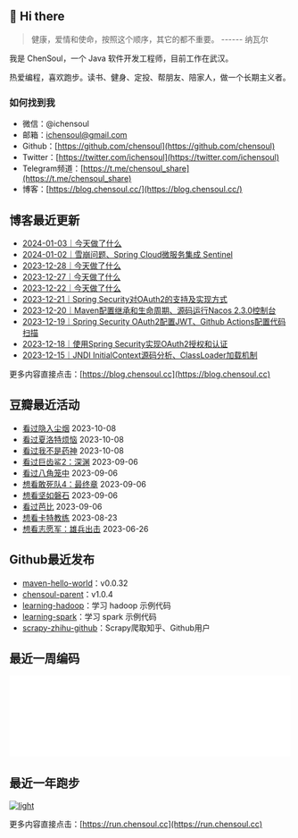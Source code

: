 ## 👋 Hi there

> 健康，爱情和使命，按照这个顺序，其它的都不重要。 ------ 纳瓦尔

我是 ChenSoul，一个 Java 软件开发工程师，目前工作在武汉。

热爱编程，喜欢跑步。读书、健身、定投、帮朋友、陪家人，做一个长期主义者。

### 如何找到我

- 微信：@ichensoul
- 邮箱：[ichensoul@gmail.com](mailto:ichensoul@gmail.com)
- Github：[https://github.com/chensoul](https://github.com/chensoul)
- Twitter：[https://twitter.com/ichensoul](https://twitter.com/ichensoul)
- Telegram频道：[https://t.me/chensoul_share](https://t.me/chensoul_share)
- 博客：[https://blog.chensoul.cc/](https://blog.chensoul.cc/)

## 博客最近更新

<!-- blog starts -->
- [2024-01-03｜今天做了什么](https://blog.chensoul.cc/posts/2024/01/03/til/)
- [2024-01-02｜雪崩问题、Spring Cloud微服务集成 Sentinel](https://blog.chensoul.cc/posts/2024/01/02/til/)
- [2023-12-28｜今天做了什么](https://blog.chensoul.cc/posts/2023/12/28/til/)
- [2023-12-27｜今天做了什么](https://blog.chensoul.cc/posts/2023/12/27/til/)
- [2023-12-22｜今天做了什么](https://blog.chensoul.cc/posts/2023/12/22/til/)
- [2023-12-21｜Spring Security对OAuth2的支持及实现方式](https://blog.chensoul.cc/posts/2023/12/21/til/)
- [2023-12-20｜Maven配置继承和生命周期、源码运行Nacos 2.3.0控制台](https://blog.chensoul.cc/posts/2023/12/20/til/)
- [2023-12-19｜Spring Security OAuth2配置JWT、Github Actions配置代码扫描](https://blog.chensoul.cc/posts/2023/12/19/til/)
- [2023-12-18｜使用Spring Security实现OAuth2授权和认证](https://blog.chensoul.cc/posts/2023/12/18/til/)
- [2023-12-15｜JNDI InitialContext源码分析、ClassLoader加载机制](https://blog.chensoul.cc/posts/2023/12/15/til/)
<!-- blog ends -->

更多内容直接点击：[https://blog.chensoul.cc](https://blog.chensoul.cc)

## 豆瓣最近活动

<!-- douban starts -->
- [看过隐入尘烟](http://movie.douban.com/subject/35131346/) 2023-10-08
- [看过夏洛特烦恼](http://movie.douban.com/subject/25964071/) 2023-10-08
- [看过我不是药神](http://movie.douban.com/subject/26752088/) 2023-10-08
- [看过巨齿鲨2：深渊](http://movie.douban.com/subject/34882958/) 2023-09-06
- [看过八角笼中](http://movie.douban.com/subject/35765480/) 2023-09-06
- [想看敢死队4：最终章](http://movie.douban.com/subject/25845297/) 2023-09-06
- [想看坚如磐石](http://movie.douban.com/subject/33447633/) 2023-09-06
- [看过芭比](http://movie.douban.com/subject/4058939/) 2023-09-06
- [想看卡特教练](http://movie.douban.com/subject/1309017/) 2023-08-23
- [想看志愿军：雄兵出击](http://movie.douban.com/subject/35496350/) 2023-06-26
<!-- douban ends -->

## Github最近发布

<!-- recent_releases starts -->
- [maven-hello-world](https://github.com/chensoul/maven-hello-world/releases/tag/v0.0.32)：v0.0.32
- [chensoul-parent](https://github.com/chensoul/chensoul-parent/releases/tag/v1.0.4)：v1.0.4
- [learning-hadoop](https://github.com/chensoul/learning-hadoop/releases/tag/v0.0.1)：学习 hadoop 示例代码
- [learning-spark](https://github.com/chensoul/learning-spark/releases/tag/v0.0.1)：学习 spark 示例代码
- [scrapy-zhihu-github](https://github.com/chensoul/scrapy-zhihu-github/releases/tag/v0.0.1)：Scrapy爬取知乎、Github用户
<!-- recent_releases ends -->

## 最近一周编码

![light](https://raw.githubusercontent.com/chensoul/chensoul/main/images/wakatime_weekly_language_stats.svg#gh-light-mode-only)

## 最近一年跑步

[![light](https://raw.githubusercontent.com/chensoul/running_page/master/assets/github_2023.svg#gh-light-mode-only)](https://run.chensoul.cc)

更多内容直接点击：[https://run.chensoul.cc](https://run.chensoul.cc)
